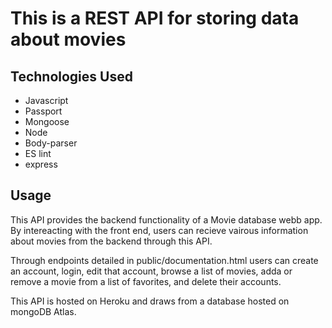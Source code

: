 # This is a REST API for storing data about movies
## Technologies Used
- Javascript
- Passport
- Mongoose
- Node
- Body-parser
- ES lint
- express
## Usage
<p>This API provides the backend functionality of a Movie database webb app. By intereacting with the front end, users can recieve vairous information about movies from the backend through this API.<p>

<p>Through endpoints detailed in public/documentation.html users can create an account, login, edit that account, browse a list of movies, adda or remove a movie from a list of favorites, and delete their accounts.<p>

<p>This API is hosted on Heroku and draws from a database hosted on mongoDB Atlas.<p>

